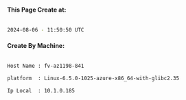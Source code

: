 
   
#### This Page Create at:

```bash

2024-08-06 - 11:50:50 UTC

```

#### Create By Machine:

```bash

Host Name : fv-az1198-841

platform  : Linux-6.5.0-1025-azure-x86_64-with-glibc2.35

Ip Local  : 10.1.0.185

```

